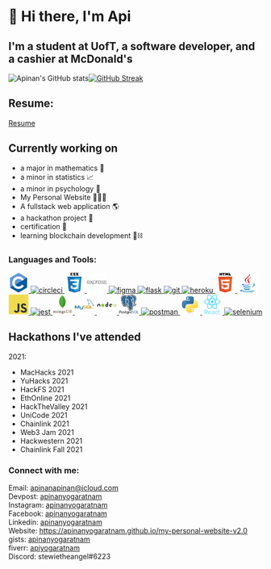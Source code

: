 # 👋 Hi there, I'm Api

## I'm a student at UofT, a software developer, and a cashier at McDonald's

![Apinan's GitHub stats](https://github-readme-stats.vercel.app/api?username=apinanyogaratnam&show_icons=true&theme=great-gatsby&border_radius=12&bg_color=135,222223,000000&hide_border=true)[![GitHub Streak](https://github-readme-streak-stats.herokuapp.com/?user=apinanyogaratnam&hide_border=true)](https://git.io/streak-stats)

## Resume:
[Resume](https://drive.google.com/file/d/1RF8Kjd7INjPSKsvQLISNwa2SqWiJCGTQ/view)

## Currently working on
- a major in mathematics 🧮
- a minor in statistics 📈
- a minor in psychology 🧠
- My Personal Website 👨🏾‍💻
- A fullstack web application 🌎
- a hackathon project 🦠
- certification 📝
- learning blockchain development 🧱⛓ 

<h3 align="left">Languages and Tools:</h3>
<p align="left"> <a href="https://www.cprogramming.com/" target="_blank"> <img src="https://raw.githubusercontent.com/devicons/devicon/master/icons/c/c-original.svg" alt="c" width="40" height="40"/> </a> <a href="https://circleci.com" target="_blank"> <img src="https://www.vectorlogo.zone/logos/circleci/circleci-icon.svg" alt="circleci" width="40" height="40"/> </a> <a href="https://www.w3schools.com/css/" target="_blank"> <img src="https://raw.githubusercontent.com/devicons/devicon/master/icons/css3/css3-original-wordmark.svg" alt="css3" width="40" height="40"/> </a> <a href="https://expressjs.com" target="_blank"> <img src="https://raw.githubusercontent.com/devicons/devicon/master/icons/express/express-original-wordmark.svg" alt="express" width="40" height="40"/> </a> <a href="https://www.figma.com/" target="_blank"> <img src="https://www.vectorlogo.zone/logos/figma/figma-icon.svg" alt="figma" width="40" height="40"/> </a> <a href="https://flask.palletsprojects.com/" target="_blank"> <img src="https://www.vectorlogo.zone/logos/pocoo_flask/pocoo_flask-icon.svg" alt="flask" width="40" height="40"/> </a> <a href="https://git-scm.com/" target="_blank"> <img src="https://www.vectorlogo.zone/logos/git-scm/git-scm-icon.svg" alt="git" width="40" height="40"/> </a> <a href="https://heroku.com" target="_blank"> <img src="https://www.vectorlogo.zone/logos/heroku/heroku-icon.svg" alt="heroku" width="40" height="40"/> </a> <a href="https://www.w3.org/html/" target="_blank"> <img src="https://raw.githubusercontent.com/devicons/devicon/master/icons/html5/html5-original-wordmark.svg" alt="html5" width="40" height="40"/> </a> <a href="https://www.java.com" target="_blank"> <img src="https://raw.githubusercontent.com/devicons/devicon/master/icons/java/java-original.svg" alt="java" width="40" height="40"/> </a> <a href="https://developer.mozilla.org/en-US/docs/Web/JavaScript" target="_blank"> <img src="https://raw.githubusercontent.com/devicons/devicon/master/icons/javascript/javascript-original.svg" alt="javascript" width="40" height="40"/> </a> <a href="https://jestjs.io" target="_blank"> <img src="https://www.vectorlogo.zone/logos/jestjsio/jestjsio-icon.svg" alt="jest" width="40" height="40"/> </a> <a href="https://www.mongodb.com/" target="_blank"> <img src="https://raw.githubusercontent.com/devicons/devicon/master/icons/mongodb/mongodb-original-wordmark.svg" alt="mongodb" width="40" height="40"/> </a> <a href="https://www.mysql.com/" target="_blank"> <img src="https://raw.githubusercontent.com/devicons/devicon/master/icons/mysql/mysql-original-wordmark.svg" alt="mysql" width="40" height="40"/> </a> <a href="https://nodejs.org" target="_blank"> <img src="https://raw.githubusercontent.com/devicons/devicon/master/icons/nodejs/nodejs-original-wordmark.svg" alt="nodejs" width="40" height="40"/> </a> <a href="https://www.postgresql.org" target="_blank"> <img src="https://raw.githubusercontent.com/devicons/devicon/master/icons/postgresql/postgresql-original-wordmark.svg" alt="postgresql" width="40" height="40"/> </a> <a href="https://postman.com" target="_blank"> <img src="https://www.vectorlogo.zone/logos/getpostman/getpostman-icon.svg" alt="postman" width="40" height="40"/> </a> <a href="https://www.python.org" target="_blank"> <img src="https://raw.githubusercontent.com/devicons/devicon/master/icons/python/python-original.svg" alt="python" width="40" height="40"/> </a> <a href="https://reactjs.org/" target="_blank"> <img src="https://raw.githubusercontent.com/devicons/devicon/master/icons/react/react-original-wordmark.svg" alt="react" width="40" height="40"/> </a> <a href="https://www.selenium.dev" target="_blank"> <img src="https://raw.githubusercontent.com/detain/svg-logos/780f25886640cef088af994181646db2f6b1a3f8/svg/selenium-logo.svg" alt="selenium" width="40" height="40"/> </a> </p>
  
 ## Hackathons I've attended
 2021:
 - MacHacks 2021
 - YuHacks 2021
 - HackFS 2021
 - EthOnline 2021
 - HackTheValley 2021
 - UniCode 2021
 - Chainlink 2021
 - Web3 Jam 2021
 - Hackwestern 2021
 - Chainlink Fall 2021
  
[website]: https://apinanyogaratnam.github.io/my-personal-website-v2.0/
[github]: https://github.com/apinanyogaratnam
[gists]: https://gist.github.com/apinanyogaratnam

### Connect with me:
Email: [apinanapinan@icloud.com](mailto:apinanapinan@icloud.com) <br />
Devpost: [apinanyogaratnam](https://devpost.com/apinanyogaratnam) <br />
Instagram: [apinanyogaratnam](https://www.instagram.com/apinanyogaratnam) <br />
Facebook: [apinanyogaratnam](https://www.facebook.com/apinanyogaratnam) <br />
Linkedin: [apinanyogaratnam](https://www.linkedin.com/in/apinanyogaratnam) <br />
Website: https://apinanyogaratnam.github.io/my-personal-website-v2.0 <br />
gists: [apinanyogaratnam](https://gist.github.com/apinanyogaratnam) <br />
fiverr: [apiyogaratnam](https://www.fiverr.com/s2/4513ceee7a) <br />
Discord: stewietheangel#6223
